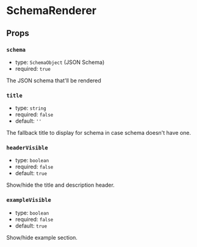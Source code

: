 # SchemaRenderer

## Props

### `schema`

- type: `SchemaObject` (JSON Schema)
- required: `true`

The JSON schema that'll be rendered

### `title`

- type: `string`
- required: `false`
- default: `''`

The fallback title to display for schema in case schema doesn't have one.

### `headerVisible`

- type: `boolean`
- required: `false`
- default: `true`

Show/hide the title and description header.

### `exampleVisible`

- type: `boolean`
- required: `false`
- default: `true`

Show/hide example section.
